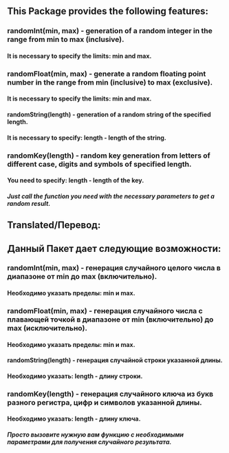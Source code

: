 ## This Package provides the following features:

### randomInt(min, max) - generation of a random integer in the range from min to max (inclusive).

#### It is necessary to specify the limits: min and max.

### randomFloat(min, max) - generate a random floating point number in the range from min (inclusive) to max (exclusive).

#### It is necessary to specify the limits: min and max.

#### randomString(length) - generation of a random string of the specified length.

#### It is necessary to specify: length - length of the string.

### randomKey(length) - random key generation from letters of different case, digits and symbols of specified length.

#### You need to specify: length - length of the key.

##### Just call the function you need with the necessary parameters to get a random result.

## Translated/Перевод:

## Данный Пакет дает следующие возможности:

### randomInt(min, max) - генерация случайного целого числа в диапазоне от min до max (включительно).

#### Необходимо указать пределы: min и max.

### randomFloat(min, max) - генерация случайного числа с плавающей точкой в диапазоне от min (включительно) до max (исключительно).

#### Необходимо указать пределы: min и max.

#### randomString(length) - генерация случайной строки указанной длины.

#### Необходимо указать: length - длину строки.

### randomKey(length) - генерация случайного ключа из букв разного регистра, цифр и символов указанной длины.

#### Необходимо указать: length - длину ключа.

##### Просто вызовите нужную вам функцию с необходимыми параметрами для получения случайного результата.
